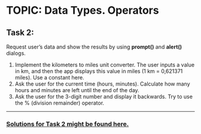 # TOPIC: Data Types. Operators

## Task 2:

Request user’s data and show the results by using **prompt()** and **alert()** dialogs.

1. Implement the kilometers to miles unit converter. The user inputs a value in km, and then the app displays this value in miles (1 km = 0,621371 miles). Use a constant here.
2. Ask the user for the current time (hours, minutes). Calculate how many hours and minutes are left until the end of the day.
3. Ask the user for the 3-digit number and display it backwards. Try to use the % (division remainder) operator.

---

### [Solutions for Task 2 might be found here.](https://wiiiox.github.io/JS-Crash-Course-2023/01_intro/task2/task2.html)